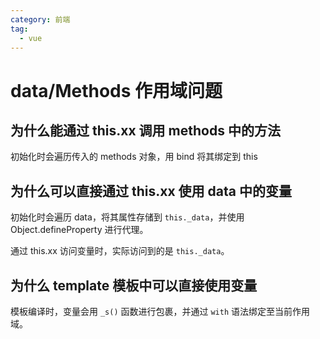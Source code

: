 ```yaml
---
category: 前端
tag:
  - vue
---
```


# data/Methods 作用域问题

## 为什么能通过 this.xx 调用 methods 中的方法

初始化时会遍历传入的 methods 对象，用 bind 将其绑定到 this

## 为什么可以直接通过 this.xx 使用 data 中的变量

初始化时会遍历 data，将其属性存储到 `this._data`，并使用 Object.defineProperty 进行代理。

通过 this.xx 访问变量时，实际访问到的是 `this._data`。

## 为什么 template 模板中可以直接使用变量

模板编译时，变量会用 `_s()` 函数进行包裹，并通过 `with` 语法绑定至当前作用域。
